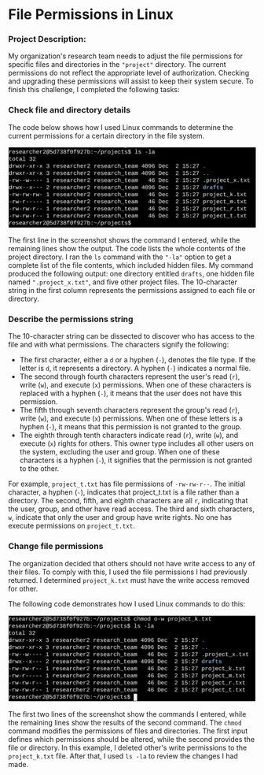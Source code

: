 # File Permissions in Linux

### Project Description:

My organization's research team needs to adjust the file permissions for specific files and directories in the `"project"` directory.  The current permissions do not reflect the appropriate level of authorization.  Checking and upgrading these permissions will assist to keep their system secure.  To finish this challenge, I completed the following tasks:

### Check file and directory details

The code below shows how I used Linux commands to determine the current permissions for a certain directory in the file system.

![image alt](https://github.com/mruiz4241/mruiz4241/blob/86832b390e8c2354bde768e0e86a11bba72f33bb/Screenshot%201.png)

The first line in the screenshot shows the command I entered, while the remaining lines show the output.  The code lists the whole contents of the project directory.  I ran the `ls` command with the `"-la"` option to get a complete list of the file contents, which included hidden files.  My command produced the following output: one directory entitled `drafts`, one hidden file named `".project_x.txt"`, and five other project files.  The 10-character string in the first column represents the permissions assigned to each file or directory.

### Describe the permissions string

The 10-character string can be dissected to discover who has access to the file and with what permissions.  The characters signify the following:

* The first character, either a `d` or a hyphen (`-`), denotes the file type.  If the letter is `d`, it represents a directory.  A hyphen (`-`) indicates a normal file.
* The second through fourth characters represent the user's read (`r`), write (`w`), and execute (`x`) permissions.  When one of these characters is replaced with a hyphen (`-`), it means that the user does not have this permission.
* The fifth through seventh characters represent the group's read (`r`), write (`w`), and execute (`x`) permissions.  When one of these letters is a hyphen (`-`), it means that this permission is not granted to the group.
* The eighth through tenth characters indicate read (`r`), write (`w`), and execute (`x`) rights for others.  This owner type includes all other users on the system, excluding the user and group.  When one of these characters is a hyphen (`-`), it signifies that the permission is not granted to the other.

For example, `project_t.txt` has file permissions of `-rw-rw-r--`.  The initial character, a hyphen (`-`), indicates that project_t.txt is a file rather than a directory.  The second, fifth, and eighth characters are all `r`, indicating that the user, group, and other have read access.  The third and sixth characters, `w`, indicate that only the user and group have write rights.  No one has execute permissions on `project_t.txt`.

### Change file permissions

The organization decided that others should not have write access to any of their files.  To comply with this, I used the file permissions I had previously returned.  I determined `project_k.txt` must have the write access removed for other.

The following code demonstrates how I used Linux commands to do this:

![image alt](https://github.com/mruiz4241/mruiz4241/blob/58f35a546a82129f35d0db2863826851e9950a00/Screenshot2.jpg)

The first two lines of the screenshot show the commands I entered, while the remaining lines show the results of the second command.  The `chmod` command modifies the permissions of files and directories.  The first input defines which permissions should be altered, while the second provides the file or directory.  In this example, I deleted other's write permissions to the `project_k.txt` file.  After that, I used `ls -la` to review the changes I had made.

